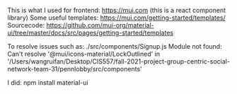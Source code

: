 This is what I used for frontend: https://mui.com (this is a react component library)
Some useful templates: https://mui.com/getting-started/templates/
Sourcecode: https://github.com/mui-org/material-ui/tree/master/docs/src/pages/getting-started/templates

To resolve issues such as:
./src/components/Signup.js
Module not found: Can't resolve '@mui/icons-material/LockOutlined' in '/Users/wangruifan/Desktop/CIS557/fall-2021-project-group-centric-social-network-team-31/pennlobby/src/components'


I did:
npm install material-ui
